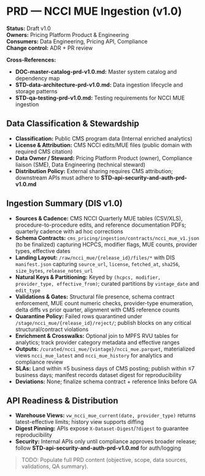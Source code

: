 # PRD — NCCI MUE Ingestion (v1.0)

**Status:** Draft v1.0  
**Owners:** Pricing Platform Product & Engineering  
**Consumers:** Data Engineering, Pricing API, Compliance  
**Change control:** ADR + PR review

**Cross-References:**
- **DOC-master-catalog-prd-v1.0.md:** Master system catalog and dependency map
- **STD-data-architecture-prd-v1.0.md:** Data ingestion lifecycle and storage patterns
- **STD-qa-testing-prd-v1.0.md:** Testing requirements for NCCI MUE ingestion

## Data Classification & Stewardship
- **Classification:** Public CMS program data (Internal enriched analytics)  
- **License & Attribution:** CMS NCCI edits/MUE files (public domain with required CMS citation)  
- **Data Owner / Steward:** Pricing Platform Product (owner), Compliance liaison (SME), Data Engineering (technical steward)  
- **Distribution Policy:** External sharing requires CMS attribution; downstream APIs must adhere to **STD-api-security-and-auth-prd-v1.0.md**

## Ingestion Summary (DIS v1.0)
- **Sources & Cadence:** CMS NCCI Quarterly MUE tables (CSV/XLS), procedure-to-procedure edits, and reference documentation PDFs; quarterly cadence with ad hoc corrections  
- **Schema Contracts:** `cms_pricing/ingestion/contracts/ncci_mue_v1.json` (to be finalized) capturing HCPCS, modifier flags, MUE counts, provider types, effective dates  
- **Landing Layout:** `/raw/ncci_mue/{release_id}/files/*` with DIS `manifest.json` capturing `source_url`, `license`, `fetched_at`, `sha256`, `size_bytes`, `release_notes_url`  
- **Natural Keys & Partitioning:** Keyed by `(hcpcs, modifier, provider_type, effective_from)`; curated partitions by `vintage_date` and `edit_type`  
- **Validations & Gates:** Structural file presence, schema contract enforcement, MUE count numeric checks, provider-type enumeration, delta diffs vs prior quarter, alignment with CMS reference counts  
- **Quarantine Policy:** Failed rows quarantined under `/stage/ncci_mue/{release_id}/reject/`; publish blocks on any critical structural/contract violations  
- **Enrichment & Crosswalks:** Optional join to MPFS RVU tables for analytics; track provider category metadata and effective ranges  
- **Outputs:** `/curated/ncci_mue/{vintage}/ncci_mue.parquet`, materialized views `ncci_mue_latest` and `ncci_mue_history` for analytics and compliance review  
- **SLAs:** Land within ≤5 business days of CMS posting; publish within ≤7 business days; manifest records dataset digest for reproducibility  
- **Deviations:** None; finalize schema contract + reference links before GA

## API Readiness & Distribution
- **Warehouse Views:** `vw_ncci_mue_current(date, provider_type)` returns latest-effective limits; history view supports diffing  
- **Digest Pinning:** APIs expose `X-Dataset-Digest`/`?digest` to guarantee reproducibility  
- **Security:** Internal APIs only until compliance approves broader release; follow **STD-api-security-and-auth-prd-v1.0.md** for auth/logging

> TODO: Populate full PRD content (objective, scope, data sources, validations, QA summary).
